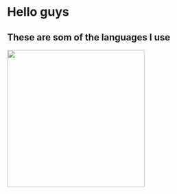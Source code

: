 # Hello guys

## These are som of the languages I use
<a href="https://wakatime.com"><img src="https://wakatime.com/share/@Anonymax/92ec58e8-b0be-4c41-88f0-54f840c78cb6.png" height="320px"/></a>
<!--
**anonymax25/anonymax25** is a ✨ _special_ ✨ repository because its `README.md` (this file) appears on your GitHub profile.

Here are some ideas to get you started:

- 🔭 I’m currently working on ...
- 🌱 I’m currently learning ...
- 👯 I’m looking to collaborate on ...
- 🤔 I’m looking for help with ...
- 💬 Ask me about ...
- 📫 How to reach me: ...
- 😄 Pronouns: ...
- ⚡ Fun fact: ...
-->
